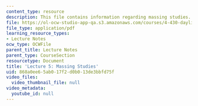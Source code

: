 ```yaml
---
content_type: resource
description: This file contains information regarding massing studies.
file: https://ol-ocw-studio-app-qa.s3.amazonaws.com/courses/4-430-daylighting-spring-2012/868a0ee65ab017f2d0b013de3bbfd75f_MIT4_430S12_lec05.pdf
file_type: application/pdf
learning_resource_types:
- Lecture Notes
ocw_type: OCWFile
parent_title: Lecture Notes
parent_type: CourseSection
resourcetype: Document
title: 'Lecture 5: Massing Studies'
uid: 868a0ee6-5ab0-17f2-d0b0-13de3bbfd75f
video_files:
  video_thumbnail_file: null
video_metadata:
  youtube_id: null
---
```

